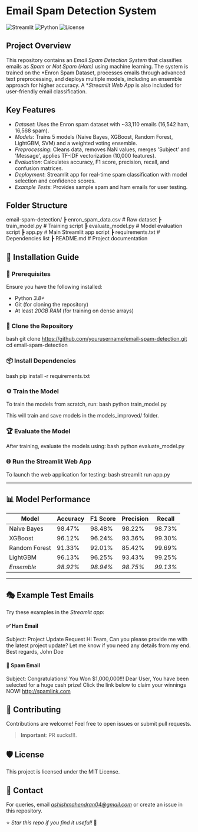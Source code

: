 # Email Spam Detection System

![Streamlit](https://img.shields.io/badge/Streamlit-App-blue.svg) ![Python](https://img.shields.io/badge/Python-3.8+-green.svg) ![License](https://img.shields.io/badge/License-MIT-yellow.svg)

## Project Overview
This repository contains an *Email Spam Detection System* that classifies emails as *Spam* or *Not Spam (Ham)* using machine learning. The system is trained on the *Enron Spam Dataset, processes emails through advanced text preprocessing, and deploys multiple models, including an ensemble approach for higher accuracy. A **Streamlit Web App* is also included for user-friendly email classification.

## Key Features
- *Dataset*: Uses the Enron spam dataset with ~33,110 emails (16,542 ham, 16,568 spam).
- *Models*: Trains 5 models (Naive Bayes, XGBoost, Random Forest, LightGBM, SVM) and a weighted voting ensemble.
- *Preprocessing*: Cleans data, removes NaN values, merges 'Subject' and 'Message', applies TF-IDF vectorization (10,000 features).
- *Evaluation*: Calculates accuracy, F1 score, precision, recall, and confusion matrices.
- *Deployment*: Streamlit app for real-time spam classification with model selection and confidence scores.
- *Example Tests*: Provides sample spam and ham emails for user testing.


## Folder Structure

email-spam-detection/
┣ enron_spam_data.csv       # Raw dataset
┣ train_model.py            # Training script
┣ evaluate_model.py         # Model evaluation script
┣ app.py                    # Main Streamlit app script
┣ requirements.txt          # Dependencies list
┣ README.md                 # Project documentation



## 📌 Installation Guide

### 🔧 Prerequisites
Ensure you have the following installed:
- Python *3.8+*
- Git (for cloning the repository)
- At least *20GB RAM* (for training on dense arrays)

### 🔽 Clone the Repository
bash
git clone https://github.com/yourusername/email-spam-detection.git
cd email-spam-detection


### 📦 Install Dependencies
bash
pip install -r requirements.txt


### ⚙ Train the Model
To train the models from scratch, run:
bash
python train_model.py

This will train and save models in the models_improved/ folder.

### 🏆 Evaluate the Model
After training, evaluate the models using:
bash
python evaluate_model.py


### 🌐 Run the Streamlit Web App
To launch the web application for testing:
bash
streamlit run app.py


---

## 📊 Model Performance
| Model          | Accuracy | F1 Score | Precision | Recall  |
|---------------|----------|----------|----------|----------|
| Naive Bayes    | 98.47%   | 98.48%   | 98.22%   | 98.73%   |
| XGBoost        | 96.12%   | 96.24%   | 93.36%   | 99.30%   |
| Random Forest  | 91.33%   | 92.01%   | 85.42%   | 99.69%   |
| LightGBM       | 96.13%   | 96.25%   | 93.43%   | 99.25%   |
| *Ensemble*   | *98.92%* | *98.94%* | *98.75%* | *99.13%* |

---

## 🎭 Example Test Emails
Try these examples in the *Streamlit app*:
#### ✅ Ham Email

Subject: Project Update Request
Hi Team,
Can you please provide me with the latest project update? Let me know if you need any details from my end.
Best regards,
John Doe

#### 🚫 Spam Email

Subject: Congratulations! You Won $1,000,000!!!
Dear User,
You have been selected for a huge cash prize! Click the link below to claim your winnings NOW!
http://spamlink.com


## 🤝 Contributing
Contributions are welcome! Feel free to open issues or submit pull requests.
> **Important**: PR sucks!!!.

## 🛡 License
This project is licensed under the MIT License.

## 📧 Contact
For queries, email *ashishmahendran04@gmail.com* or create an issue in this repository.


⭐ *Star this repo if you find it useful!* 🌟

